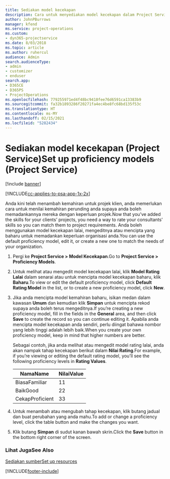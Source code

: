 ```yaml
---
title: Sediakan model kecekapan
description: Cara untuk menyediakan model kecekapan dalam Project Service
author: JohnPBurrows
manager: kfend
ms.service: project-operations
ms.custom:
- dyn365-projectservice
ms.date: 8/03/2018
ms.topic: article
ms.author: ruhercul
audience: Admin
search.audienceType:
- admin
- customizer
- enduser
search.app:
- D365CE
- D365PS
- ProjectOperations
ms.openlocfilehash: 779255971ed4f48bc9410fee76d6591ca13383b9
ms.sourcegitcommit: fa32b1893286f20271fa4ec4be8fc68bd135f53c
ms.translationtype: HT
ms.contentlocale: ms-MY
ms.lasthandoff: 02/15/2021
ms.locfileid: "5282434"
---
```

# <a name="set-up-proficiency-models-project-service"></a><span data-ttu-id="3ac3f-103">Sediakan model kecekapan (Project Service)</span><span class="sxs-lookup"><span data-stu-id="3ac3f-103">Set up proficiency models (Project Service)</span></span>

[!include [banner](../includes/psa-now-project-operations.md)]

[!INCLUDE[cc-applies-to-psa-app-1x-2x](../includes/cc-applies-to-psa-app-1x-2x.md)]

<span data-ttu-id="3ac3f-104">Anda kini telah menambah kemahiran untuk projek klien, anda memerlukan cara untuk menilai kemahiran perunding anda supaya anda boleh memadankannya mereka dengan keperluan projek.</span><span class="sxs-lookup"><span data-stu-id="3ac3f-104">Now that you’ve added the skills for your clients’ projects, you need a way to rate your consultants’ skills so you can match them to project requirements.</span></span> <span data-ttu-id="3ac3f-105">Anda boleh menggunakan model kecekapan lalai, mengeditnya atau mencipta yang baharu untuk memadankan keperluan organisasi anda.</span><span class="sxs-lookup"><span data-stu-id="3ac3f-105">You can use the default proficiency model, edit it, or create a new one to match the needs of your organization.</span></span>  
  
1.  <span data-ttu-id="3ac3f-106">Pergi ke **Project Service > Model Kecekapan**.</span><span class="sxs-lookup"><span data-stu-id="3ac3f-106">Go to **Project Service > Proficiency Models**.</span></span>  
  
2.  <span data-ttu-id="3ac3f-107">Untuk melihat atau mengedit model kecekapan lalai, klik **Model Rating Lalai** dalam senarai atau untuk mencipta model kecekapan baharu, klik **Baharu**.</span><span class="sxs-lookup"><span data-stu-id="3ac3f-107">To view or edit the default proficiency model, click **Default Rating Model** in the list, or to create a new proficiency model, click **New**.</span></span>  
  
3.  <span data-ttu-id="3ac3f-108">Jika anda mencipta model kemahiran baharu, isikan medan dalam kawasan **Umum** dan kemudian klik **Simpan** untuk mencipta rekod supaya anda boleh terus mengeditnya.</span><span class="sxs-lookup"><span data-stu-id="3ac3f-108">If you’re creating a new proficiency model, fill in the fields in the **General** area, and then click **Save** to create the record so you can continue editing it.</span></span> <span data-ttu-id="3ac3f-109">Apabila anda mencipta model kecekapan anda sendiri, perlu diingat bahawa nombor yang lebih tinggi adalah lebih baik.</span><span class="sxs-lookup"><span data-stu-id="3ac3f-109">When you create your own proficiency model, keep in mind that higher numbers are better.</span></span>  
  
     <span data-ttu-id="3ac3f-110">Sebagai contoh, jika anda melihat atau mengedit model rating lalai, anda akan nampak tahap kecekapan berikut dalam **Nilai Rating**.</span><span class="sxs-lookup"><span data-stu-id="3ac3f-110">For example, if you’re viewing or editing the default rating model, you’ll see the following proficiency levels in **Rating Values**.</span></span>  
  
    |<span data-ttu-id="3ac3f-111">Nama</span><span class="sxs-lookup"><span data-stu-id="3ac3f-111">Name</span></span>|<span data-ttu-id="3ac3f-112">Nilai</span><span class="sxs-lookup"><span data-stu-id="3ac3f-112">Value</span></span>|  
    |----------|-----------|  
    |<span data-ttu-id="3ac3f-113">Biasa</span><span class="sxs-lookup"><span data-stu-id="3ac3f-113">Familiar</span></span>|<span data-ttu-id="3ac3f-114">1</span><span class="sxs-lookup"><span data-stu-id="3ac3f-114">1</span></span>|  
    |<span data-ttu-id="3ac3f-115">Baik</span><span class="sxs-lookup"><span data-stu-id="3ac3f-115">Good</span></span>|<span data-ttu-id="3ac3f-116">2</span><span class="sxs-lookup"><span data-stu-id="3ac3f-116">2</span></span>|  
    |<span data-ttu-id="3ac3f-117">Cekap</span><span class="sxs-lookup"><span data-stu-id="3ac3f-117">Proficient</span></span>|<span data-ttu-id="3ac3f-118">3</span><span class="sxs-lookup"><span data-stu-id="3ac3f-118">3</span></span>|  
  
4.  <span data-ttu-id="3ac3f-119">Untuk menambah atau mengubah tahap kecekapan, klik butang jadual dan buat perubahan yang anda mahu.</span><span class="sxs-lookup"><span data-stu-id="3ac3f-119">To add or change a proficiency level, click the table button and make the changes you want.</span></span>  
  
5.  <span data-ttu-id="3ac3f-120">Klik butang **Simpan** di sudut kanan bawah skrin.</span><span class="sxs-lookup"><span data-stu-id="3ac3f-120">Click the **Save** button in the bottom right corner of the screen.</span></span>  
  
### <a name="see-also"></a><span data-ttu-id="3ac3f-121">Lihat Juga</span><span class="sxs-lookup"><span data-stu-id="3ac3f-121">See Also</span></span>  
 [<span data-ttu-id="3ac3f-122">Sediakan sumber</span><span class="sxs-lookup"><span data-stu-id="3ac3f-122">Set up resources</span></span>](../psa/set-up-resources.md)


[!INCLUDE[footer-include](../includes/footer-banner.md)]